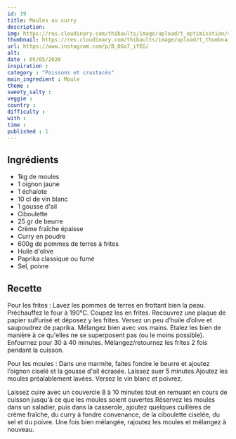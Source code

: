 ```yaml
---
id: 19
title: Moules au curry
description: 
img: https://res.cloudinary.com/thibaults/image/upload/t_optimisation/v1600518069/Recipes/20200505_moules_frites.jpg
thumbnail: https://res.cloudinary.com/thibaults/image/upload/t_thumbnail_josie/v1600518069/Recipes/20200505_moules_frites.jpg
url: https://www.instagram.com/p/B_0Go7_iYEG/
alt: 
date : 05/05/2020
inspiration :
category : "Poissons et crustacés"
main_ingredient : Moule
theme : 
sweety_salty : 
veggie : 
country :
difficulty :
with : 
time : 
published : 1
---
```


## Ingrédients
 - 1kg de moules
 - 1 oignon jaune
 - 1 échalote
 - 10 cl de vin blanc
 - 1 gousse d'ail
 - Ciboulette
 - 25 gr de beurre
 - Crème fraîche épaisse
 - Curry en poudre
 - 600g de pommes de terres à frites
 - Huile d'olive
 - Paprika classique ou fumé
 - Sel, poivre

## Recette
Pour les frites :
Lavez les pommes de terres en frottant bien la peau. Préchauffez le four à 190°C. Coupez les en frites. Recouvrez une plaque de papier sulfurisé et déposez y les frites. Versez un peu d’huile d’olive et saupoudrez de paprika. Mélangez bien avec vos mains. Etalez les bien de manière à ce qu'elles ne se superposent pas (ou le moins possible). Enfournez pour 30 à 40 minutes. Mélangez/retournez les frites 2 fois pendant la cuisson.

Pour les moules :
Dans une marmite, faites fondre le beurre et ajoutez l’oignon ciselé et la gousse d'ail écrasée. Laissez suer 5 minutes.Ajoutez les moules préalablement lavées. Versez le vin blanc et poivrez.

Laissez cuire avec un couvercle 8 à 10 minutes tout en remuant en cours de cuisson jusqu'à ce que les moules soient ouvertes.Réservez les moules dans un saladier, puis dans la casserole, ajoutez quelques cuillères de crème fraîche, du curry à fondre convenance, de la ciboulette ciselée, du sel et du poivre. Une fois bien mélangée, rajoutez les moules et mélangez à nouveau.